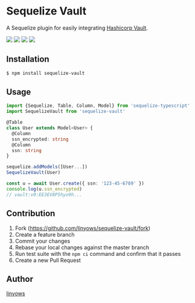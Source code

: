 Sequelize Vault
===============

A Sequelize plugin for easily integrating [Hashicorp Vault][vault].

<a href="https://www.npmjs.com/package/sequelize-vault" title="npm"><img src="http://img.shields.io/npm/v/sequelize-vault.svg?style=flat-square"></a>
<a href="https://travis-ci.org/linyows/sequelize-vault" title="travis"><img src="https://img.shields.io/travis/linyows/sequelize-vault.svg?style=flat-square"></a>
<a href="https://coveralls.io/github/linyows/sequelize-vault" title="coveralls"><img src="https://img.shields.io/coveralls/linyows/sequelize-vault.svg?style=flat-square"></a>
<a href="https://github.com/linyows/sequelize-vault/blob/master/MIT-LICENSE" title="MIT License"><img src="https://img.shields.io/badge/license-MIT-blue.svg?style=flat-square"></a>

[vault]: https://www.vaultproject.io/

Installation
------------

```sh
$ npm install sequelize-vault
```

Usage
-----

```ts
import {Sequelize, Table, Column, Model} from 'sequelize-typescript'
import SequelizeVault from 'sequelize-vault'

@Table
class User extends Model<User> {
  @Column
  ssn_encrypted: string
  @Column
  ssn: string
}

sequelize.addModels([User...])
SequelizeVault(User)

const u = await User.create({ ssn: '123-45-6789' })
console.log(u.ssn_encrypted)
// vault:v0:EE3EV8P5hyo9h...
```

Contribution
------------

1. Fork (https://github.com/linyows/sequelize-vault/fork)
1. Create a feature branch
1. Commit your changes
1. Rebase your local changes against the master branch
1. Run test suite with the `npm ci` command and confirm that it passes
1. Create a new Pull Request

Author
------

[linyows](https://github.com/linyows)

